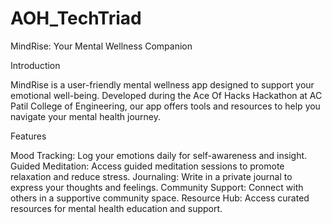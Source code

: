 # AOH_TechTriad
MindRise: Your Mental Wellness Companion

Introduction

MindRise is a user-friendly mental wellness app designed to support your emotional well-being. Developed during the Ace Of Hacks Hackathon at AC Patil College of Engineering, our app offers tools and resources to help you navigate your mental health journey.

Features

Mood Tracking: Log your emotions daily for self-awareness and insight.
Guided Meditation: Access guided meditation sessions to promote relaxation and reduce stress.
Journaling: Write in a private journal to express your thoughts and feelings.
Community Support: Connect with others in a supportive community space.
Resource Hub: Access curated resources for mental health education and support.
